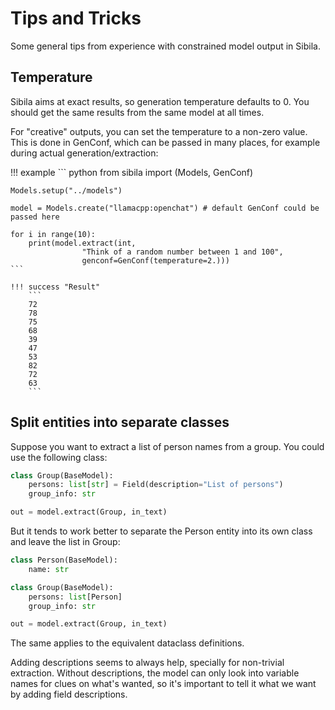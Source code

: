 # Tips and Tricks

Some general tips from experience with constrained model output in Sibila.

## Temperature

Sibila aims at exact results, so generation temperature defaults to 0. You should get the same results from the same model at all times.

For "creative" outputs, you can set the temperature to a non-zero value. This is done in GenConf, which can be passed in many places, for example during actual generation/extraction:


!!! example
    ``` python
    from sibila import (Models, GenConf)

    Models.setup("../models")

    model = Models.create("llamacpp:openchat") # default GenConf could be passed here

    for i in range(10):
        print(model.extract(int,
                    "Think of a random number between 1 and 100",
                    genconf=GenConf(temperature=2.)))
    ```

    !!! success "Result"
        ```
        72
        78
        75
        68
        39
        47
        53
        82
        72
        63
        ```




## Split entities into separate classes

Suppose you want to extract a list of person names from a group. You could use the following class:

``` python
class Group(BaseModel):
    persons: list[str] = Field(description="List of persons")
    group_info: str

out = model.extract(Group, in_text)
```

But it tends to work better to separate the Person entity into its own class and leave the list in Group:

``` python
class Person(BaseModel):
    name: str

class Group(BaseModel):
    persons: list[Person]
    group_info: str

out = model.extract(Group, in_text)
```

The same applies to the equivalent dataclass definitions.

Adding descriptions seems to always help, specially for non-trivial extraction. Without descriptions, the model can only look into variable names for clues on what's wanted, so it's important to tell it what we want by adding field descriptions.
